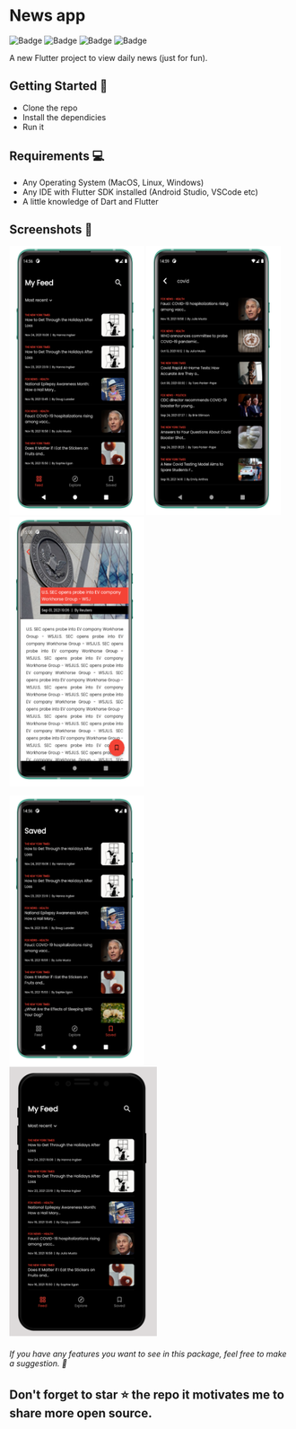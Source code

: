 # News app

![Badge](https://img.shields.io/badge/build-passing-success) ![Badge](https://img.shields.io/badge/license-MIT-green) ![Badge](https://img.shields.io/badge/dart-v2.13.1-blue) ![Badge](https://img.shields.io/badge/flutter-v2.1.1-blue)


A new Flutter project to view daily news (just for fun).

## Getting Started :rocket:

- Clone the repo
- Install the dependicies
- Run it

## Requirements :computer:

- Any Operating System (MacOS, Linux, Windows)
- Any IDE with Flutter SDK installed (Android Studio, VSCode etc)
- A little knowledge of Dart and Flutter

## Screenshots 📸

<p float="left;padding=10px">
  <img src="/screenshots/and.news.feed.png" width="240" height="480"> 
  <img src="/screenshots/and.news.search.png" width="240" height="480"> 
  <img src="/screenshots/and.news.viewer.png" width="240" height="480"> 
</p>
<p float="left;padding=10px">
  <img src="/screenshots/and.news.saved.png" width="240" height="480"> 
  <img src="/screenshots/ios.news.feed.png" width="" height="480"> 
</p>
                                                                          
###### If you have any features you want to see in this package, feel free to make a suggestion. 🎉

## Don't forget to star ⭐ the repo it motivates me to share more open source.

